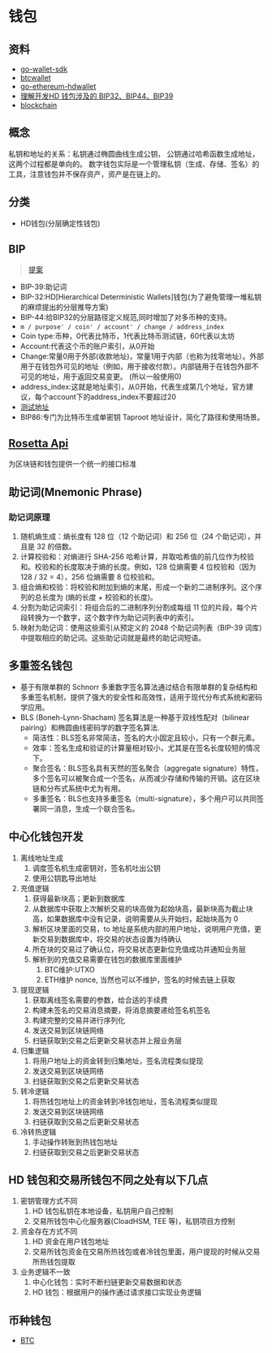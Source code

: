 # 钱包

## 资料
- [go-wallet-sdk](https://github.com/okx/go-wallet-sdk)
- [btcwallet](https://github.com/btcsuite/btcwallet)
- [go-ethereum-hdwallet](https://github.com/miguelmota/go-ethereum-hdwallet)
- [理解开发HD 钱包涉及的 BIP32、BIP44、BIP39](https://learnblockchain.cn/2018/09/28/hdwallet/)
- [blockchain](https://www.blockchain.com/explorer)

## 概念
私钥和地址的关系：私钥通过椭圆曲线生成公钥， 公钥通过哈希函数生成地址，这两个过程都是单向的。
数字钱包实际是一个管理私钥（生成、存储、签名）的工具，注意钱包并不保存资产，资产是在链上的。

## 分类

- HD钱包(分层确定性钱包)

## BIP
> [提案](https://github.com/satoshilabs/slips/)
-  BIP-39:助记词
-  BIP-32:HD[Hierarchical Deterministic Wallets]钱包(为了避免管理一堆私钥的麻烦提出的分层推导方案)
-  BIP-44:给BIP32的分层路径定义规范,同时增加了对多币种的支持。
  - `m / purpose' / coin' / account' / change / address_index`
  - Coin type:币种，0代表比特币，1代表比特币测试链，60代表以太坊
  - Account:代表这个币的账户索引，从0开始
  - Change:常量0用于外部(收款地址)，常量1用于内部（也称为找零地址）。外部用于在钱包外可见的地址（例如，用于接收付款）。内部链用于在钱包外部不可见的地址，用于返回交易变更。 (所以一般使用0)
  - address_index:这就是地址索引，从0开始，代表生成第几个地址，官方建议，每个account下的address_index不要超过20
  - [测试地址](https://chaintool.tech/generateWallet/btcWallet)
- BIP86:专门为比特币生成单密钥 Taproot 地址设计，简化了路径和使用场景。

## [Rosetta Api](./Rosetta.md) 
为区块链和钱包提供一个统一的接口标准


## 助记词(Mnemonic Phrase)

### 助记词原理
1. 随机熵生成：熵长度有 128 位（12 个助记词）和 256 位（24 个助记词），并且是 32 的倍数。
1. 计算校验和：对熵进行 SHA-256 哈希计算，并取哈希值的前几位作为校验和。校验和的长度取决于熵的长度。例如，128 位熵需要 4 位校验和（因为 128 / 32 = 4），256 位熵需要 8 位校验和。
1. 组合熵和校验：将校验和附加到熵的末尾，形成一个新的二进制序列。这个序列的总长度为 (熵的长度 + 校验和的长度)。
1. 分割为助记词索引：将组合后的二进制序列分割成每组 11 位的片段，每个片段转换为一个数字，这个数字作为助记词列表中的索引。
1. 映射为助记词：使用这些索引从预定义的 2048 个助记词列表（BIP-39 词库）中提取相应的助记词。这些助记词就是最终的助记词短语。


## 多重签名钱包
- 基于有限单群的 Schnorr 多重数字签名算法通过结合有限单群的复杂结构和多重签名机制，提供了强大的安全性和高效性，适用于现代分布式系统和密码学应用。
- BLS (Boneh-Lynn-Shacham) 签名算法是一种基于双线性配对（bilinear pairing）和椭圆曲线密码学的数字签名算法.
  - 简洁性：BLS签名非常简洁，签名的大小固定且较小，只有一个群元素。 
  - 效率：签名生成和验证的计算量相对较小，尤其是在签名长度较短的情况下。
  - 聚合签名：BLS签名具有天然的签名聚合（aggregate signature）特性，多个签名可以被聚合成一个签名，从而减少存储和传输的开销。这在区块链和分布式系统中尤为有用。
  - 多重签名：BLS也支持多重签名（multi-signature），多个用户可以共同签署同一消息，生成一个联合签名。


## 中心化钱包开发 
1. 离线地址生成
   1. 调度签名机生成密钥对，签名机吐出公钥
   2. 使用公钥匙导出地址
2. 充值逻辑
   1. 获得最新块高；更新到数据库
   2. 从数据库中获取上次解析交易的块高做为起始块高，最新块高为截止块高，如果数据库中没有记录，说明需要从头开始扫，起始块高为 0
   3. 解析区块里面的交易，to 地址是系统内部的用户地址，说明用户充值，更新交易到数据库中，将交易的状态设置为待确认
   4. 所在块的交易过了确认位，将交易状态更新位充值成功并通知业务层
   5. 解析到的充值交易需要在钱包的数据库里面维护
      1. BTC维护:UTXO
      2. ETH维护 nonce, 当然也可以不维护，签名的时候去链上获取
3. 提现逻辑
   1. 获取离线签名需要的参数，给合适的手续费
   2. 构建未签名的交易消息摘要，将消息摘要递给签名机签名
   3. 构建完整的交易并进行序列化
   4. 发送交易到区块链网络
   5. 扫链获取到交易之后更新交易状态并上报业务层
4. 归集逻辑
   1. 将用户地址上的资金转到归集地址，签名流程类似提现
   2. 发送交易到区块链网络
   3. 扫链获取到交易之后更新交易状态
5. 转冷逻辑
   1. 将热钱包地址上的资金转到冷钱包地址，签名流程类似提现
   2. 发送交易到区块链网络
   3. 扫链获取到交易之后更新交易状态
6. 冷转热逻辑
   1. 手动操作转账到热钱包地址
   2. 扫链获取到交易之后更新交易状态

## HD 钱包和交易所钱包不同之处有以下几点
1. 密钥管理方式不同
   1. HD 钱包私钥在本地设备，私钥用户自己控制
   2. 交易所钱包中心化服务器(CloadHSM, TEE 等)，私钥项目方控制
2. 资金存在方式不同
   1. HD 资金在用户钱包地址
   2. 交易所钱包资金在交易所热钱包或者冷钱包里面，用户提现的时候从交易所热钱包提取
3. 业务逻辑不一致
   1. 中心化钱包：实时不断扫链更新交易数据和状态
   2. HD 钱包：根据用户的操作通过请求接口实现业务逻辑



## 币种钱包

- [BTC](./币种/btc.md)

